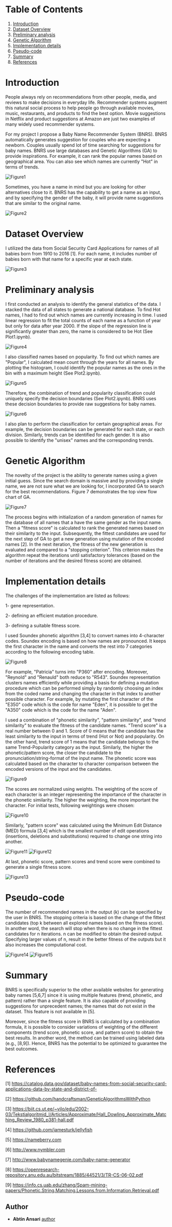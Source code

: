 # Table of Contents
1. [Introduction](README.md#introduction)
2. [Dataset Overview](README.md#Dataset-Overview)
3. [Preliminary analysis](README.md#Preliminary-analysis)
4. [Genetic Algorithm](README.md#Genetic-Algorithm)
5. [Implementation details](README.md#implementation-details)
6. [Pseudo-code](README.md#Pseudo-code)
7. [Summary](README.md#summary)
8. [References](README.md#References)

# Introduction
People always rely on recommendations from other people, media, and reviews to make decisions in everyday life. Recommender systems augment this natural social process to help people go through available movies, music, restaurants, and products to find the best option. Movie suggestions in Netflix and product suggestions at Amazon are just two examples of many widely used recommender systems.

For my project I propose a Baby Name Recommender System (BNRS). BNRS automatically generates suggestion for couples who are expecting a newborn. Couples usually spend lot of time searching for suggestions for baby names. BNRS use large databases and Genetic Algorithms (GA) to provide inspirations. For example, it can rank the popular names based on geographical area. You can also see which names are currently "Hot" in terms of trends. 


![Figure1](images/name-suggestions.png)

Sometimes, you have a name in mind but you are looking for other alternatives close to it. BNRS has the capability to get a name as an input, and by specifying the gender of the baby, it will provide name suggestions that are similar to the original name. 

![Figure2](images/name-recommender.png)

# Dataset Overview


I utilized the data from Social Security Card Applications for names of all babies born from 1910 to 2016 [1]. For each name, it includes number of babies born with that name for a specific year at each state. 

![Figure3](images/data-overview.png)

# Preliminary analysis

I first conducted an analysis to identify the general statistics of the data. I stacked the data of all states to generate a national database. To find Hot names, I had to find out which names are currently increasing in time. I used linear regression to fit the total counts of each name as a function of year but only for data after year 2000. If the slope of the regression line is significantly greater than zero, the name is considered to be Hot (See Plot1.ipynb).   

![Figure4](images/plot1.png)

I also classified names based on popularity. To find out which names are "Popular", I calculated mean count through the years for all names. By plotting the histogram, I could identify the popular names as the ones in the bin with a maximum height (See Plot2.ipynb). 

![Figure5](images/plot2.png)


Therefore, the combination of trend and popularity classification could uniquely specify the decision boundaries (See Plot2.ipynb). BNRS uses these decision boundaries to provide raw suggestions for baby names.

![Figure6](images/popularity-trend.png)


I also plan to perform the classification for certain geographical areas. For example, the decision boundaries can be generated for each state, or each division. Similarly, trends can be identified for each gender. It is also possible to identify the "unisex" names and the corresponding trends.

# Genetic Algorithm

The novelty of the project is the ability to generate names using a given initial guess. Since the search domain is massive and by providing a single name, we are not sure what we are looking for, I incorporated GA to search for the best recommendations. Figure 7 demonstrates the top view flow chart of GA. 

![Figure7](images/topview-flowchart.png)

The process begins with initialization of a random generation of names for the database of all names that a have the same gender as the input name. Then a "fitness score" is calculated to rank the generated names based on their similarity to the input. Subsequently, the fittest candidates are used for the next step of GA to get a new generation using mutation of the encoded names [2]. In the next iteration, the fitness of the new generation is evaluated and compared to a "stopping criterion". This criterion makes the algorithm repeat the iterations until satisfactory tolerances (based on the number of iterations and the desired fitness score) are obtained. 

# Implementation details

The challenges of the implementation are listed as follows:

1-	gene representation.

2-	defining an efficient mutation procedure.

3-	defining a suitable fitness score.

I used Soundex phonetic algorithm [3,4] to convert names into 4-character codes. Soundex encoding is based on how names are pronounced. It keeps the first character in the name and converts the rest into 7 categories according to the following encoding table. 

![Figure8](images/soundex.png)

For example, "Patricia" turns into "P360" after encoding. Moreover, "Reynold" and "Renauld" both reduce to "R543". Soundex representation clusters names efficiently while providing a basis for defining a mutation procedure which can be performed simply by randomly choosing an index from the coded name and changing the character in that index to another possible character.  For example, by mutating the first character of the "E350" code which is the code for name "Eden", it is possible to get the "A350" code which is the code for the name "Aden". 

I used a combination of "phonetic similarity", "pattern similarity", and "trend similarity" to evaluate the fitness of the candidate names. "Trend score" is a real number between 0 and 1. Score of 0 means that the candidate has the least similarity to the input in terms of trend (Hot or Not) and popularity. On the other hand, trend score of 1 means that the candidate belongs to the same Trend-Popularity category as the input. Similarly, the higher the phonetic/pattern score, the closer the candidate to the pronunciation/string-format of the input name. The phonetic score was calculated based on the character to character comparison between the encoded versions of the input and the candidates. 

![Figure9](images/phonetic-score.png)

The scores are normalized using weights. The weighting of the score of each character is an integer representing the importance of the character in the phonetic similarity. The higher the weighting, the more important the character. For initial tests, following weightings were chosen:

![Figure10](images/phonetic-weight.png)


Similarly, "pattern score" was calculated using the Minimum Edit Distance (MED) formula [3,4] which is the smallest number of edit operations (insertions, deletions and substitutions) required to change one string into another. 

![Figure11](images/pattern-score.png)
![Figure12](images/score-summary.png)

At last, phonetic score, pattern scores and trend score were combined to generate a single fitness score.

![Figure13](images/fitness-score.png)

# Pseudo-code

The number of recommended names in the output (k) can be specified by the user in BNRS.  The stopping criteria is based on the change of the fittest candidates (top k between all explored names based on the fitness score). In another word, the search will stop when there is no change in the fittest candidates for n iterations. n can be modified to obtain the desired output. Specifying larger values of n, result in the better fitness of the outputs but it also increases the computational cost.

![Figure14](images/pseudo1.png)
![Figure15](images/pseudo2.png)

# Summary

BNRS is specifically superior to the other available websites for generating baby names [5,6,7] since it is using multiple features (trend, phonetic, and pattern) rather than a single feature. It is also capable of providing suggestions for unprecedent names; the names that do not exist in the dataset. This feature is not available in [5].

Moreover, since the fitness score in BNRS is calculated by a combination formula, it is possible to consider variations of weighting of the different components (trend score, phonetic score, and pattern score) to obtain the best results. In another word, the method can be trained using labeled data (e.g., [8,9]). Hence, BNRS has the potential to be optimized to guarantee the best outcomes.

# References

[1]	https://catalog.data.gov/dataset/baby-names-from-social-security-card-applications-data-by-state-and-district-of-

[2]	https://github.com/handcraftsman/GeneticAlgorithmsWithPython

[3]	https://biit.cs.ut.ee/~vilo/edu/2002-03/Tekstialgoritmid_I/Articles/Approximate/Hall_Dowling_Approximate_Matching_Review_1980_p381-hall.pdf

[4]	https://github.com/jamesturk/jellyfish

[5]	https://nameberry.com

[6]	http://www.nymbler.com

[7]	http://www.babynamegenie.com/baby-name-generator

[8]	https://openresearch-repository.anu.edu.au/bitstream/1885/44521/3/TR-CS-06-02.pdf

[9]	https://info.cs.uab.edu/zhang/Spam-mining-papers/Phonetic.String.Matching.Lessons.from.Information.Retrieval.pdf

## Author

* **Abtin Ansari** [author](https://www.linkedin.com/in/abtin-ansari-55b0953a/)

